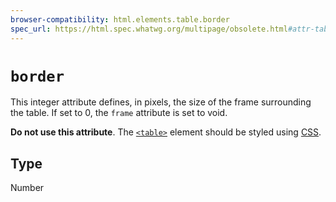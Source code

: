 ```yaml
---
browser-compatibility: html.elements.table.border
spec_url: https://html.spec.whatwg.org/multipage/obsolete.html#attr-table-border
---
```


# `border`

This integer attribute defines, in pixels, the size of the frame surrounding the table. If set to 0, the `frame` attribute is set to void.

**Do not use this attribute**. The [`<table>`](https://developer.mozilla.org/en-US/docs/Web/HTML/Element/table) element should be styled using [CSS](https://developer.mozilla.org/en-US/docs/CSS).

## Type

Number
